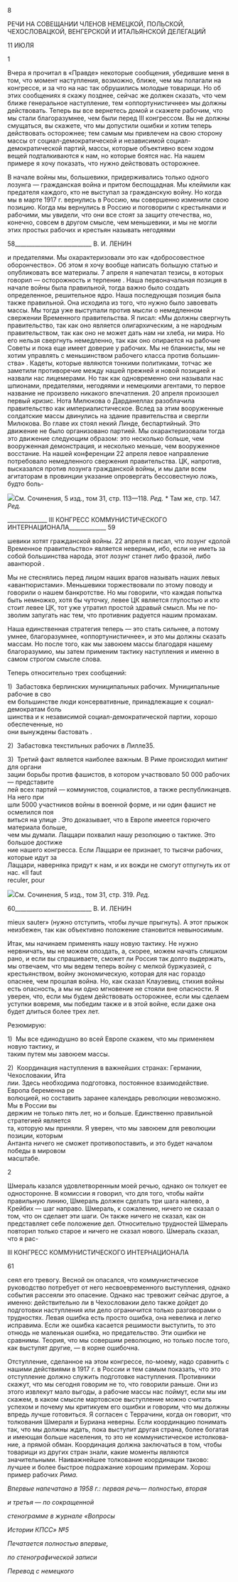 8

РЕЧИ НА СОВЕЩАНИИ ЧЛЕНОВ НЕМЕЦКОЙ, ПОЛЬСКОЙ, ЧЕХОСЛОВАЦКОЙ, ВЕНГЕРСКОЙ И ИТАЛЬЯНСКОЙ ДЕЛЕГАЦИЙ

11 ИЮЛЯ

1

Вчера я прочитал в «Правде» некоторые сообщения, убедившие меня в том, что мо­мент наступления, возможно, ближе, чем мы полагали на конгрессе, и за что на нас так обрушились молодые товарищи. Но об этих сообщениях я скажу позднее, сейчас же должен сказать, что чем ближе генеральное наступление, тем «оппортунистичнее» мы должны действовать. Теперь вы все вернетесь домой и скажете рабочим, что мы стали благоразумнее, чем были перед III конгрессом. Вы не должны смущаться, вы скажете, что мы допустили ошибки и хотим теперь действовать осторожнее; тем самым мы при­влечем на свою сторону массы от социал-демократической и независимой социал-демократической партий, массы, которые объективно всем ходом вещей подталкивают­ся к нам, но которые боятся нас. На нашем примере я хочу показать, что нужно дейст­вовать осторожнее.

В начале войны мы, большевики, придерживались только одного лозунга — граж­данская война и притом беспощадная. Мы клеймили как предателя каждого, кто не вы­ступал за гражданскую войну. Но когда мы в марте 1917 г. вернулись в Россию, мы со­вершенно изменили свою позицию. Когда мы вернулись в Россию и поговорили с кре­стьянами и рабочими, мы увидели, что они все стоят за защиту отечества, но, конечно, совсем в другом смысле, чем меньшевики, и мы не могли этих простых рабочих и кре­стьян называть негодяями

  

58___________________________ В. И. ЛЕНИН

и предателями. Мы охарактеризовали это как «добросовестное оборончество». Об этом я хочу вообще написать большую статью и опубликовать все материалы. 7 апреля я на­печатал тезисы, в которых говорил — осторожность и терпение . Наша первоначальная позиция в начале войны была правильной, тогда важно было создать определенное, решительное ядро. Наша последующая позиция была также правильной. Она исходила из того, что нужно было завоевать массы. Мы тогда уже выступали против мысли о не­медленном свержении Временного правительства. Я писал: «Мы должны свергнуть правительство, так как оно является олигархическим, а не народным правительством, так как оно не может дать нам ни хлеба, ни мира. Но его нельзя свергнуть немедленно, так как оно опирается на рабочие Советы и пока еще имеет доверие у рабочих. Мы не бланкисты, мы не хотим управлять с меньшинством рабочего класса против большин­ства» . Кадеты, которые являются тонкими политиками, тотчас же заметили противо­речие между нашей прежней и новой позицией и назвали нас лицемерами. Но так как одновременно они называли нас шпионами, предателями, негодяями и немецкими агентами, то первое название не произвело никакого впечатления. 20 апреля произошел первый кризис. Нота Милюкова о Дарданеллах разоблачила правительство как импе­риалистическое. Вслед за этим вооруженные солдатские массы двинулись на здание правительства и свергли Милюкова. Во главе их стоял некий Линде, беспартийный. Это движение не было организовано партией. Мы охарактеризовали тогда это движение следующим образом: это несколько больше, чем вооруженная демонстрация, и не­сколько меньше, чем вооруженное восстание. На нашей конференции 22 апреля левое направление потребовало немедленного свержения правительства. ЦК, напротив, вы­сказался против лозунга гражданской войны, и мы дали всем агитаторам в провинции указание опровергать бессовестную ложь, будто боль-

![](file:///C:/Users/bot32/AppData/Local/Temp/msohtmlclip1/01/clip_image001.png)См. Сочинения, 5 изд., том 31, стр. 113—118. _Ред._ * Там же, стр. 147. _Ред._

  

______________ III КОНГРЕСС КОММУНИСТИЧЕСКОГО ИНТЕРНАЦИОНАЛА_____________ 59

шевики хотят гражданской войны. 22 апреля я писал, что лозунг «долой Временное правительство» является неверным, ибо, если не иметь за собой большинства народа, этот лозунг станет либо фразой, либо авантюрой .

Мы не стеснялись перед лицом наших врагов называть наших левых «авантюриста­ми». Меньшевики торжествовали по этому поводу и говорили о нашем банкротстве. Но мы говорили, что каждая попытка быть немножко, хотя бы чуточку, левее ЦК является глупостью и кто стоит левее ЦК, тот уже утратил простой здравый смысл. Мы не по­зволим запугать нас тем, что противник радуется нашим промахам.

Наша единственная стратегия теперь — это стать сильнее, а потому умнее, благора­зумнее, «оппортунистичнее», и это мы должны сказать массам. Но после того, как мы завоюем массы благодаря нашему благоразумию, мы затем применим тактику наступ­ления и именно в самом строгом смысле слова.

Теперь относительно трех сообщений:

1)  Забастовка берлинских муниципальных рабочих. Муниципальные рабочие в сво­  
ем большинстве люди консервативные, принадлежащие к социал-демократам боль­  
шинства и к независимой социал-демократической партии, хорошо обеспеченные, но  
они вынуждены бастовать .

2)  Забастовка текстильных рабочих в Лилле35.

3)  Третий факт является наиболее важным. В Риме происходил митинг для органи­  
зации борьбы против фашистов, в котором участвовало 50 000 рабочих — представите­  
лей всех партий — коммунистов, социалистов, а также республиканцев. На него при­  
шли 5000 участников войны в военной форме, и ни один фашист не осмелился поя­  
виться на улице . Это доказывает, что в Европе имеется горючего материала больше,  
чем мы думали. Лаццари похвалил нашу резолюцию о тактике. Это большое достиже­  
ние нашего конгресса. Если Лаццари ее признает, то тысячи рабочих, которые идут за  
Лаццари, наверняка придут к нам, и их вожди не смогут отпугнуть их от нас. «II faut  
reculer, pour

![](file:///C:/Users/bot32/AppData/Local/Temp/msohtmlclip1/01/clip_image002.png)См. Сочинения, 5 изд., том 31, стр. 319. _Ред._

  

60___________________________ В. И. ЛЕНИН

mieux sauter» (нужно отступить, чтобы лучше прыгнуть). А этот прыжок неизбежен, так как объективно положение становится невыносимым.

Итак, мы начинаем применять нашу новую тактику. Не нужно нервничать, мы не можем опоздать, а, скорее, можем начать слишком рано, и если вы спрашиваете, смо­жет ли Россия так долго выдержать, мы отвечаем, что мы ведем теперь войну с мелкой буржуазией, с крестьянством, войну экономическую, которая для нас гораздо опаснее, чем прошлая война. Но, как сказал Клаузевиц, стихия войны есть опасность, а мы ни одно мгновение не стояли вне опасности. Я уверен, что, если мы будем действовать ос­торожнее, если мы сделаем уступки вовремя, мы победим также и в этой войне, если даже она будет длиться более трех лет.

Резюмирую:

1)  Мы все единодушно во всей Европе скажем, что мы применяем новую тактику, и  
таким путем мы завоюем массы.

2)  Координация наступления в важнейших странах: Германии, Чехословакии, Ита­  
лии. Здесь необходима подготовка, постоянное взаимодействие. Европа беременна ре­  
волюцией, но составить заранее календарь революции невозможно. Мы в России вы­  
держим не только пять лет, но и больше. Единственно правильной стратегией является  
та, которую мы приняли. Я уверен, что мы завоюем для революции позиции, которым  
Антанта ничего не сможет противопоставить, и это будет началом победы в мировом  
масштабе.

2

Шмераль казался удовлетворенным моей речью, однако он толкует ее односторонне. В комиссии я говорил, что для того, чтобы найти правильную линию, Шмераль должен сделать три шага налево, а Крейбих — шаг направо. Шмераль, к сожалению, ничего не сказал о том, что он сделает эти шаги. Он также ничего не сказал, как он представляет себе положение дел. Относительно трудностей Шмераль повторил только старое и ни­чего не сказал нового. Шмераль сказал, что я рас-

  

Ill КОНГРЕСС КОММУНИСТИЧЕСКОГО ИНТЕРНАЦИОНАЛА

  

61

  

сеял его тревогу. Весной он опасался, что коммунистическое руководство потребует от него несвоевременного выступления, однако события рассеяли это опасение. Однако нас тревожит сейчас другое, а именно: действительно ли в Чехословакии дело также дойдет до подготовки наступления или дело ограничится только разговорами о трудно­стях. Левая ошибка есть просто ошибка, она невелика и легко исправима. Если же ошибка касается решимости выступить, то это отнюдь не маленькая ошибка, но преда­тельство. Эти ошибки не сравнимы. Теория, что мы совершим революцию, но только после того, как выступят другие, — в корне ошибочна.

Отступление, сделанное на этом конгрессе, по-моему, надо сравнить с нашими дей­ствиями в 1917 г. в России и тем самым показать, что это отступление должно служить подготовке наступления. Противники скажут, что мы сегодня говорим не то, что гово­рили раньше. Они из этого извлекут мало выгоды, а рабочие массы нас поймут, если мы им скажем, в каком смысле мартовское выступление можно считать успехом и по­чему мы критикуем его ошибки и говорим, что мы должны впредь лучше готовиться. Я согласен с Террачини, когда он говорит, что толкования Шмераля и Буриана неверны. Если координацию понимать так, что мы должны ждать, пока выступит другая страна, более богатая и имеющая больше населения, то это не коммунистическое истолкова­ние, а прямой обман. Координация должна заключаться в том, чтобы товарищи из дру­гих стран знали, какие моменты являются значительными. Наиважнейшее толкование координации таково: лучшее и более быстрое подражание хорошим примерам. Хорош пример рабочих _Рима._

  

_Впервые напечатано в 1958 г.: первая речь_— _полностью, вторая_

_и третья_ — _по сокращенной_

_стенограмме в журнале «Вопросы_

_Истории КПСС» №5_

  

_Печатается полностью впервые,_

_по стенографической записи_

_Перевод с немецкого_